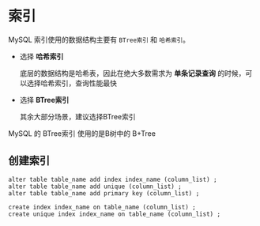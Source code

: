 # 索引

MySQL 索引使用的数据结构主要有 `BTree索引` 和 `哈希索引`。

* 选择 **哈希索引**

  底层的数据结构是哈希表，因此在绝大多数需求为 **单条记录查询** 的时候，可以选择哈希索引，查询性能最快

* 选择 **BTree索引**

  其余大部分场景，建议选择BTree索引

MySQL 的 BTree索引 使用的是B树中的 B+Tree

## 创建索引

```index
alter table table_name add index index_name (column_list) ;
alter table table_name add unique (column_list) ;
alter table table_name add primary key (column_list) ;

create index index_name on table_name (column_list) ;
create unique index index_name on table_name (column_list) ;
```
